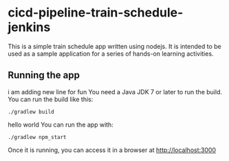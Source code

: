 # cicd-pipeline-train-schedule-jenkins

This is a simple train schedule app written using nodejs. It is intended to be used as a sample application for a series of hands-on learning activities.

## Running the app
i am adding new line for fun
You need a Java JDK 7 or later to run the build. You can run the build like this:

    ./gradlew build


hello world 
You can run the app with:

    ./gradlew npm_start
Once it is running, you can access it in a browser at [http://localhost:3000](http://localhost:3000)
